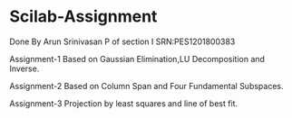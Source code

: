 # Scilab-Assignment
Done By Arun Srinivasan P of section I
SRN:PES1201800383

Assignment-1
  Based on Gaussian Elimination,LU Decomposition and Inverse.

Assignment-2
  Based on Column Span and Four Fundamental Subspaces.
  
Assignment-3
  Projection by least squares and line of best fit.
